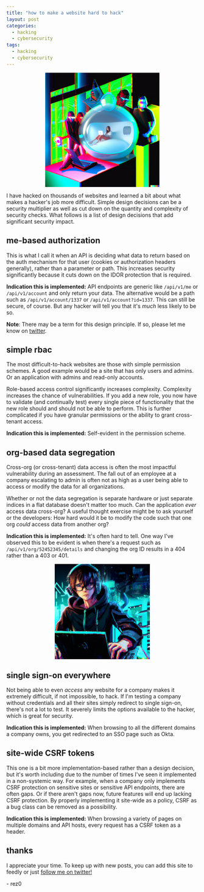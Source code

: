 ```yaml
---
title: "how to make a website hard to hack"
layout: post
categories:
  - hacking
  - cybersecurity
tags:
  - hacking
  - cybersecurity
---
```


<img src="/assets/images/bubble.png" width="300px" style="display: block; margin-right: auto; margin-left: auto;"/>


I have hacked on thousands of websites and learned a bit about what makes a hacker's job more difficult. Simple design decisions can be a security multiplier as well as cut down on the quantity and complexity of security checks. What follows is a list of design decisions that add significant security impact. 

## me-based authorization

This is what I call it when an API is deciding what data to return based on the auth mechanism for that user (cookies or authorization headers generally), rather than a parameter or path. This increases security significantly because it cuts down on the IDOR protection that is required. 

**Indication this is implemented:** API endpoints are generic like `/api/v1/me` or `/api/v1/account` and only return your data. The alternative would be a path such as `/api/v1/account/1337` or `/api/v1/account?id=1337`. This can still be secure, of course. But any hacker will tell you that it's *much* less likely to be so.

**Note**: There may be a term for this design principle. If so, please let me know on [twitter](https://twitter.com/rez0__). 

## simple rbac

The most difficult-to-hack websites are those with simple permission schemes. A good example would be a site that has only users and admins. Or an application with admins and read-only accounts. 

Role-based access control significantly increases complexity. Complexity increases the chance of vulnerabilities. If you add a new role, you now have to validate (and continually test) every single piece of functionality that the new role should and should not be able to perform. This is further complicated if you have granular permissions or the ability to grant cross-tenant access.

**Indication this is implemented:** Self-evident in the permission scheme.

## org-based data segregation

Cross-org (or cross-tenant) data access is often the most impactful vulnerability during an assessment. The fall out of an employee at a company escalating to admin is often not as high as a user being able to access or modify the data for all organizations. 

Whether or not the data segregation is separate hardware or just separate indices in a flat database doesn't matter too much. Can the application _ever_ access data cross-org? A useful thought exercise might be to ask yourself or the developers: How hard would it be to modify the code such that one org _could_ access data from another org?

**Indication this is implemented:** It's often hard to tell. One way I've observed this to be evident is when there's a request such as `/api/v1/org/52452345/details` and changing the org ID results in a 404 rather than a 403 or 401. 

<img alt="ig" src="/assets/images/cool-hacker.png" width="250px" style="display: block; margin-right: auto; margin-left: auto;"/>

## single sign-on everywhere

Not being able to even _access_ any website for a company makes it extremely difficult, if not impossible, to hack. If I'm testing a company without credentials and all their sites simply redirect to single sign-on, there's not a lot to test. It severely limits the options available to the hacker, which is great for security.

**Indication this is implemented:** When browsing to all the different domains a company owns, you get redirected to an SSO page such as Okta. 

## site-wide CSRF tokens

This one is a bit more implementation-based rather than a design decision, but it's worth including due to the number of times I've seen it implemented in a non-systemic way. For example, when a company only implements CSRF protection on sensitive sites or sensitive API endpoints, there are often gaps. Or if there aren't gaps now, future features will end up lacking CSRF protection. By properly implementing it site-wide as a policy, CSRF as a bug class can be removed as a possibility.

**Indication this is implemented:** When browsing a variety of pages on multiple domains and API hosts, every request has a CSRF token as a header. 

## thanks

I appreciate your time. To keep up with new posts, you can add this site to feedly or just [follow me on twitter!](https://twitter.com/rez0__) 


\- rez0

<meta name="twitter:card" content="how to make a website hard to hack" />
<meta name="twitter:site" content="@rez0__" />
<meta name="twitter:creator" content="@rez0__" />
<meta property="og:url" content="https://rez0.blog/hacking/2022/08/03/how-to-make-your-website-hard-to-hack.html" />
<meta property="og:title" content="how to make a website hard to hack" />
<meta property="og:description" content="how to make a website hard to hack" />
<meta property="og:image" content="https://rez0.blog/assets/images/bubble.png" />
